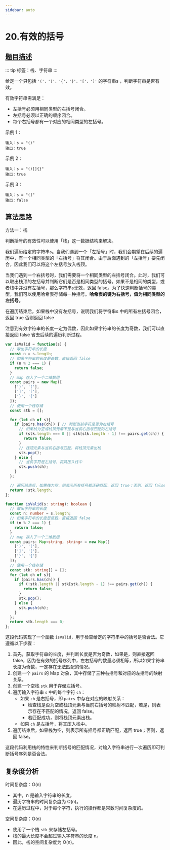 ```yaml
---
sidebar: auto
---
```


# 20.有效的括号
## [题目描述](https://leetcode.cn/problems/valid-parentheses/)

::: tip
标签：栈、字符串
:::

给定一个只包括 `'('，')'，'{'，'}'，'['，']'` 的字符串s ，判断字符串是否有效。

有效字符串需满足：

- 左括号必须用相同类型的右括号闭合。
- 左括号必须以正确的顺序闭合。
- 每个右括号都有一个对应的相同类型的左括号。
 

示例 1：
```
输入：s = "()"
输出：true
```

示例 2：
```
输入：s = "()[]{}"
输出：true
```

示例 3：
```
输入：s = "(]"
输出：false
```

## 算法思路

方法一：栈

判断括号的有效性可以使用「栈」这一数据结构来解决。

我们遍历给定的字符串`s`。当我们遇到一个「左括号」时，我们会期望在后续的遍历中，有一个相同类型的「右括号」将其闭合。由于后面遇到的「左括号」要先闭合，因此我们可以将这个左括号放入栈顶。

当我们遇到一个右括号时，我们需要将一个相同类型的左括号闭合。此时，我们可以取出栈顶的左括号并判断它们是否是相同类型的括号。如果不是相同的类型，或者栈中并没有左括号，那么字符串`s`无效，返回 false。为了快速判断括号的类型，我们可以使用哈希表存储每一种括号。**哈希表的键为右括号，值为相同类型的左括号。**

在遍历结束后，如果栈中没有左括号，说明我们将字符串s 中的所有左括号闭合，返回 true 否则返回 false

注意到有效字符串的长度一定为偶数，因此如果字符串的长度为奇数，我们可以直接返回 false 省去后续的遍历判断过程。

```js
var isValid = function(s) {
  // 取出字符串的长度
  const n = s.length;
  // 如果字符串的长度是奇数，直接返回 false
  if (n % 2 === 1) {
    return false;
  }
  // map 存入了一个二维数组
  const pairs = new Map([
    [')', '('],
    [']', '['],
    ['}', '{']
  ]);
  // 使用一个栈存储
  const stk = [];

  for (let ch of s){
    if (pairs.has(ch)) { // 判断当前字符是否为右括号
      // 如果栈为空或栈顶元素不是与当前右括号匹配的左括号
      if (stk.length === 0 || stk[stk.length - 1] !== pairs.get(ch)) {
        return false;
      }
      // 栈顶元素与当前右括号匹配，将栈顶元素出栈
      stk.pop();
    } else {
      // 当前字符是左括号，将其压入栈中
      stk.push(ch);
    }
  };

  // 遍历结束后，如果栈为空，则表示所有括号都正确匹配，返回 true；否则，返回 false
  return !stk.length;
};
```

```ts
function isValid(s: string): boolean {
  // 取出字符串的长度
  const n: number = s.length;
  // 如果字符串的长度是奇数，直接返回 false
  if (n % 2 === 1) {
    return false;
  }
  // map 存入了一个二维数组
  const pairs: Map<string, string> = new Map([
    [')', '('],
    [']', '['],
    ['}', '{']
  ]);
  // 使用一个栈存储
  const stk: string[] = [];
  for (let ch of s){
    if (pairs.has(ch)) {
      if (!stk.length || stk[stk.length - 1] !== pairs.get(ch)) {
        return false;
      }
      stk.pop();
    } else {
      stk.push(ch);
    }
  };
  return stk.length === 0;
};
```

这段代码实现了一个函数 `isValid`，用于检查给定的字符串中的括号是否合法。它遵循以下步骤：

1. 首先，获取字符串的长度，并判断长度是否为奇数，如果是，则直接返回 false，因为在有效的括号序列中，左右括号的数量必须相等，所以如果字符串长度为奇数，一定存在无法匹配的情况。
2. 创建一个 `pairs` 的 Map 对象，其中存储了三种右括号和对应的左括号的映射关系。
3. 创建一个空栈 `stk` 用于存储左括号。
4. 遍历输入字符串 `s` 中的每个字符 `ch`：
   - 如果 `ch` 是右括号，即 `pairs` 中存在对应的映射关系：
     - 检查栈是否为空或栈顶元素与当前右括号的映射不匹配，若是，则表示存在不匹配的情况，返回 false。
     - 若匹配成功，则将栈顶元素出栈。
   - 如果 `ch` 是左括号，将其压入栈中。
5. 遍历结束后，如果栈为空，则表示所有括号都正确匹配，返回 true；否则，返回 false。

这段代码利用栈的特性来判断括号的匹配情况，对输入字符串进行一次遍历即可判断括号序列是否合法。


## 复杂度分析

时间复杂度：O(n)
- 其中，n 是输入字符串的长度。
- 遍历字符串的时间复杂度为 O(n)。
- 在遍历过程中，对于每个字符，执行的操作都是常数时间复杂度的。

空间复杂度：O(n)
- 使用了一个栈 `stk` 来存储左括号。
- 栈的最大长度不会超过输入字符串的长度 n。
- 因此，栈的空间复杂度为 O(n)。